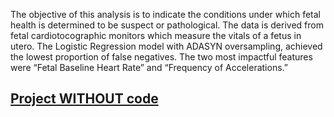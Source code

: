 The objective of this analysis is to indicate the conditions under which fetal health is determined to be suspect or pathological. The data is derived from fetal cardiotocographic monitors which measure the vitals of a fetus in utero. The Logistic Regression model with ADASYN oversampling, achieved the lowest proportion of false negatives. The two most impactful features were “Fetal Baseline Heart Rate” and “Frequency of Accelerations.”

## [Project WITHOUT code](Fetal_Toco.pdf)
